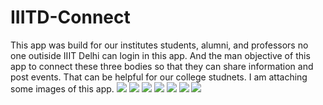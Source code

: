 # IIITD-Connect
This app was build for our institutes students, alumni, and professors no one outiside IIIT Delhi can login in this app. And the man objective of this app to connect these three bodies so that they can share information and post events. That can be helpful for our college studnets.
I am attaching some images of this app.
<img src="Images/Screenshot_20200905-170711_IIITD Connect.jpg">
<img src="Images/Screenshot_20200905-182631_IIITD Connect.jpg">
<img src="Images/Screenshot_20200905-182641_IIITD Connect.jpg">
<img src="Images/Screenshot_20200905-182646_IIITD Connect.jpg">
<img src="Images/Screenshot_20200905-182655_IIITD Connect.jpg">
<img src="Images/Screenshot_20200905-182707_IIITD Connect.jpg">
<img src="Images/Screenshot_20200905-182712_IIITD Connect.jpg">
